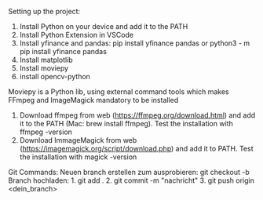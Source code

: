 Setting up the project:
  1. Install Python on your device and add it to the PATH
  2. Install Python Extension in VSCode
  3. Install yfinance and pandas: pip install yfinance pandas or python3 - m pip install yfinance pandas
  4. Install matplotlib
  5. Install moviepy
  6. install opencv-python
     
Moviepy is a Python lib, using external command tools which makes FFmpeg and ImageMagick mandatory to be installed
  1. Download ffmpeg from web (https://ffmpeg.org/download.html) and add it to the PATH (Mac: brew install ffmpeg). Test the installation with ffmpeg -version
  2. Download ImmageMagick from web (https://imagemagick.org/script/download.php) and add it to PATH. Test the installation with magick -version


Git Commands:
Neuen branch erstellen zum ausprobieren: git checkout -b <name>
Branch hochladen: 1. git add .
                  2. git commit -m "nachricht"
                  3. git push origin <dein_branch>
